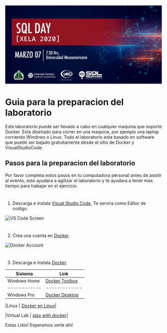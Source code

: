 ![Header](images/header.jpg)
# Guia para la preparacion del laboratorio

Este laboratorio puede ser llevado a cabo en cualquier maquina que soporte Docker.
Esta diseñado para correr en una maquina, por ejemplo una laptop corriendo Windows o Linux.
Todo el laboratorio esta basado en software que puede ser bajado gratuitamente desde el sitio de Docker y VisualStudioCode.

## Pasos para la preparacion del laboratorio


Por favor completa estos pasos en tu computadora personal antes de asistir al evento, esto ayudara a agilizar el laboratorio y te ayudara a tener mas tiempo para trabajar en el ejercicio.
#
1. Descarga e instala [Visual Studio Code](https://code.visualstudio.com/), Te servira como Editor de codigo.

![VS Code Screen](https://azurecomcdn.azureedge.net/cvt-453347b70b4e6e4007999f04bf1804aa2ca553811c77d7d7f8841c55e8e5a409/images/page/products/visual-studio-code/vs-code_hero.jpg)
#
2. Crea una cuenta en  [Docker](https://docker.com).

![Docker Account](https://media.linuxsecurity.com/images/dockerhub.png)
#
3. Descarga e instala [Docker](https://docker.com)

| Sistema |  Link |
|---------|-------|
|Windows Home | [Docker Toolbox](https://github.com/docker/toolbox/releases)|
|------------|-------------|
|Windows Pro |  [Docker Desktop](https://hub.docker.com/editions/community/docker-ce-desktop-windows/)|

|Linux |       [Docker en Linux](https://runnable.com/docker/install-docker-on-linux)|

|Virtual Lab |   [play with docker](https://labs.play-with-docker.com)|

Estas Listo!
Esperamos verte ahi!
